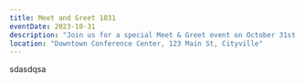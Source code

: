 ```yaml
---
title: Meet and Greet 1031
eventDate: 2023-10-31
description: "Join us for a special Meet & Greet event on October 31st! Network with industry professionals and enjoy an evening of fun and connections."
location: "Downtown Conference Center, 123 Main St, Cityville"
---
```

sdasdqsa